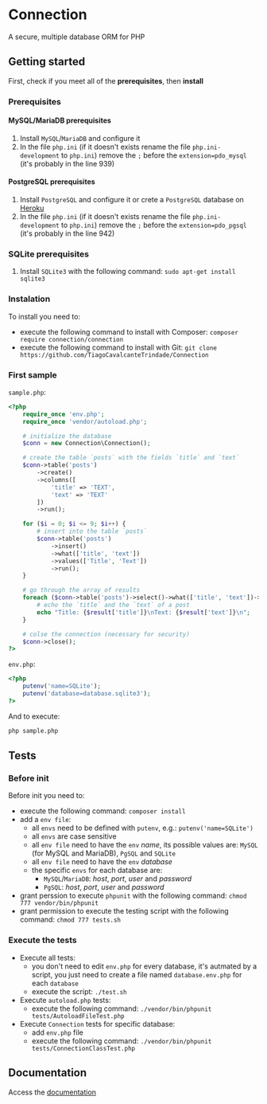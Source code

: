 # Connection
A secure, multiple database ORM for PHP

## Getting started
First, check if you meet all of the **prerequisites**, then **install**
### Prerequisites
#### MySQL/MariaDB prerequisites
1. Install `MySQL`/`MariaDB` and configure it
2. In the file `php.ini` (if it doesn't exists rename the file `php.ini-development` to `php.ini`) remove the `;` before the `extension=pdo_mysql` (it's probably in the line 939)
#### PostgreSQL prerequisites
1. Install `PostgreSQL` and configure it or crete a `PostgreSQL` database on [Heroku](https://data.heroku.com/)
2. In the file `php.ini` (if it doesn't exists rename the file `php.ini-development` to `php.ini`) remove the `;` before the `extension=pdo_pgsql` (it's probably in the line 942)
### SQLite prerequisites
1. Install `SQLite3` with the following command: `sudo apt-get install sqlite3`
### Instalation
To install you need to:
  * execute the following command to install with Composer: `composer require connection/connection`
  * execute the following command to install with Git: `git clone https://github.com/TiagoCavalcanteTrindade/Connection`
### First sample
`sample.php`:
```php
<?php
	require_once 'env.php';
	require_once 'vendor/autoload.php';

	# initialize the database
	$conn = new Connection\Connection();

	# create the table `posts` with the fields `title` and `text`
	$conn->table('posts')
		->create()
		->columns([
			'title' => 'TEXT',
			'text' => 'TEXT'
		])
		->run();

	for ($i = 0; $i <= 9; $i++) {
		# insert into the table `posts`
		$conn->table('posts')
			->insert()
			->what(['title', 'text'])
			->values(['Title', 'Text'])
			->run();
	}

	# go through the array of results
	foreach ($conn->table('posts')->select()->what(['title', 'text'])->run() as $result) {
		# echo the `title` and the `text` of a post
		echo "Title: {$result['title']}\nText: {$result['text']}\n";
	}

	# colse the connection (necessary for security)
	$conn->close();
?>
```
`env.php`:
```php
<?php
	putenv('name=SQLite');
	putenv('database=database.sqlite3');
?>
```
And to execute:
```bash
php sample.php
```

## Tests
### Before init
Before init you need to:
  * execute the following command: `composer install`
  * add a `env file`:
    * all `envs` need to be defined with `putenv`, e.g.: `putenv('name=SQLite')`
    * all `envs` are case sensitive
    * all `env file` need to have the `env` *name*, its possible values are: `MySQL` (for MySQL and MariaDB), `PgSQL` and `SQLite`
	* all `env file` need to have the `env` *database*
	* the specific `envs` for each database are:
	  * `MySQL`/`MariaDB`: *host*, *port*, *user* and *password*
	  * `PgSQL`: *host*, *port*, *user* and *password*
  * grant perssion to execute `phpunit` with the following command: `chmod 777 vendor/bin/phpunit`
  * grant permission to execute the testing script with the following command: `chmod 777 tests.sh`

### Execute the tests
* Execute all tests:
  * you don't need to edit `env.php` for every database, it's autmated by a script, you just need to create a file named `database.env.php` for each `database`
  * execute the script: `./test.sh`
* Execute `autoload.php` tests:
  * execute the following command: `./vendor/bin/phpunit tests/AutoloadFileTest.php`
* Execute `Connection` tests for specific database:
  * add `env.php` file
  * execute the following command: `./vendor/bin/phpunit tests/ConnectionClassTest.php`

## Documentation
Access the [documentation](https://github.com/TiagoCavalcanteTrindade/Connection/wiki)
